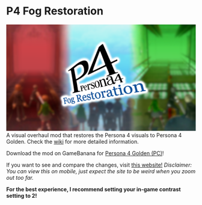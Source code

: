 # P4 Fog Restoration
![](https://raw.githubusercontent.com/BrawlerAce/p4g64.fogrestoration/master/assets/description/thumbnail_v2.png)
A visual overhaul mod that restores the Persona 4 visuals to Persona 4 Golden. Check the [wiki](https://github.com/BrawlerAce/p4g64.fogrestoration/wiki) for more detailed information.

Download the mod on GameBanana for [Persona 4 Golden (PC)](https://gamebanana.com/wips/86080)!

If you want to see and compare the changes, visit [this website!](https://p4fogmod.yukaritakeba.com/) *Disclaimer: You can view this on mobile, just expect the site to be weird when you zoom out too far.*

**For the best experience, I recommend setting your in-game contrast setting to 2!**

